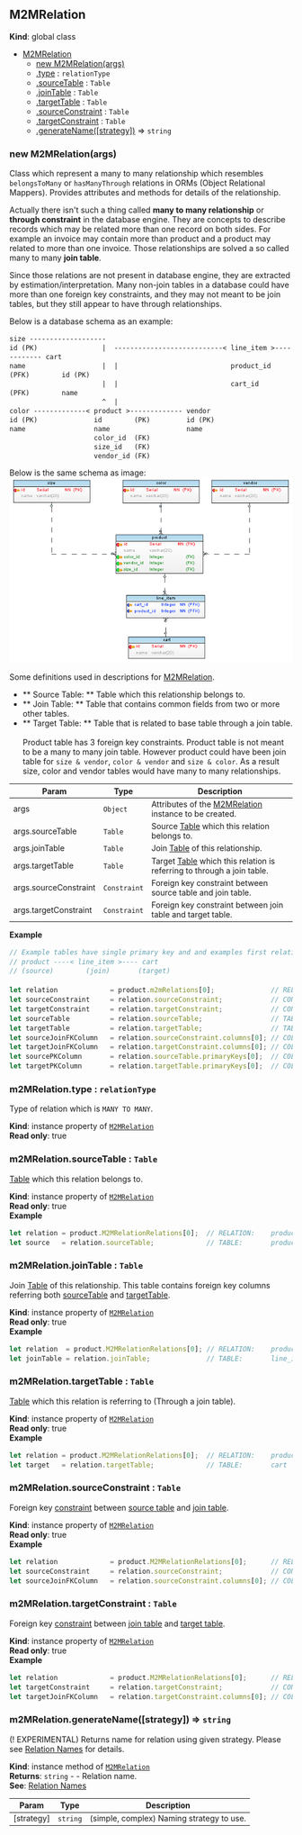 <a name="M2MRelation"></a>
## M2MRelation
**Kind**: global class  

* [M2MRelation](#M2MRelation)
    * [new M2MRelation(args)](#new_M2MRelation_new)
    * [.type](#M2MRelation+type) : <code>relationType</code>
    * [.sourceTable](#M2MRelation+sourceTable) : <code>Table</code>
    * [.joinTable](#M2MRelation+joinTable) : <code>Table</code>
    * [.targetTable](#M2MRelation+targetTable) : <code>Table</code>
    * [.sourceConstraint](#M2MRelation+sourceConstraint) : <code>Table</code>
    * [.targetConstraint](#M2MRelation+targetConstraint) : <code>Table</code>
    * [.generateName([strategy])](#M2MRelation+generateName) ⇒ <code>string</code>

<a name="new_M2MRelation_new"></a>
### new M2MRelation(args)
Class which represent a many to many relationship which resembles `belongsToMany` or `hasManyThrough` relations in ORMs (Object Relational Mappers).
Provides attributes and methods for details of the relationship.

Actually there isn't such a thing called **many to many relationship** or **through constraint** in the database engine.
They are concepts to describe records which may be related more than one record on both sides.
For example an invoice may contain more than product and a product may related to more than one invoice.
Those relationships are solved a so called many to many **join table**.

Since those relations are not present in database engine, they are extracted by estimation/interpretation.
Many non-join tables in a database could have more than one foreign key constraints,
and they may not meant to be join tables, but they still appear to have through relationships.

<span id="exampleSchema"></span>Below is a database schema as an example:
```
size -------------------
id (PK)                |  ---------------------------< line_item >------------ cart
name                   |  |                            product_id (PFK)        id (PK)
                       |  |                            cart_id    (PFK)        name
                       ^  |
color -------------< product >------------- vendor
id (PK)              id        (PK)         id (PK)
name                 name                   name
                     color_id  (FK)
                     size_id   (FK)
                     vendor_id (FK)

```
Below is the same schema as image:
![Database Schema](../../images/schema-through.png)

Some definitions used in descriptions for [M2MRelation](#M2MRelation).
* ** Source Table: ** Table which this relationship belongs to.
* ** Join Table: ** Table that contains common fields from two or more other tables.
* ** Target Table: ** Table that is related to base table through a join table.
<br><br>
Product table has 3 foreign key constraints. Product table is not meant to be a many to many join table.
However product could have been join table for `size & vendor`, `color & vendor` and `size & color`. As a result size,
color and vendor tables would have many to many relationships.


| Param | Type | Description |
| --- | --- | --- |
| args | <code>Object</code> | Attributes of the [M2MRelation](#M2MRelation) instance to be created. |
| args.sourceTable | <code>Table</code> | Source [Table](Table) which this relation belongs to. |
| args.joinTable | <code>Table</code> | Join [Table](Table) of this relationship. |
| args.targetTable | <code>Table</code> | Target [Table](Table) which this relation is referring to through a join table. |
| args.sourceConstraint | <code>Constraint</code> | Foreign key constraint between source table and join table. |
| args.targetConstraint | <code>Constraint</code> | Foreign key constraint between join table and target table. |

**Example**  
```js
// Example tables have single primary key and and examples first relation. So zero index ([0]) is used. Use all array elements if necessary.
// product ----< line_item >---- cart
// (source)        (join)       (target)

let relation             = product.m2mRelations[0];              // RELATION:    product ---< line_item >--- cart
let sourceConstraint     = relation.sourceConstraint;            // CONSTRAINT:           ^-- product_has_carts
let targetConstraint     = relation.targetConstraint;            // CONSTRAINT:       cart_has_products --^
let sourceTable          = relation.sourceTable;                 // TABLE:       product
let targetTable          = relation.targetTable;                 // TABLE:       cart
let sourceJoinFKColumn   = relation.sourceConstraint.columns[0]; // COLUMN:      product_id  (from line_item table)
let targetJoinFKColumn   = relation.targetConstraint.columns[0]; // COLUMN:      cart_id     (from line_item table)
let sourcePKColumn       = relation.sourceTable.primaryKeys[0];  // COLUMN:      id          (from product table)
let targetPKColumn       = relation.targetTable.primaryKeys[0];  // COLUMN:      id          (from cart table)
```
<a name="M2MRelation+type"></a>
### m2MRelation.type : <code>relationType</code>
Type of relation which is `MANY TO MANY`.

**Kind**: instance property of <code>[M2MRelation](#M2MRelation)</code>  
**Read only**: true  
<a name="M2MRelation+sourceTable"></a>
### m2MRelation.sourceTable : <code>Table</code>
[Table](Table) which this relation belongs to.

**Kind**: instance property of <code>[M2MRelation](#M2MRelation)</code>  
**Read only**: true  
**Example**  
```js
let relation = product.M2MRelationRelations[0];  // RELATION:    product ---< line_item >--- cart
let source   = relation.sourceTable;             // TABLE:       product
```
<a name="M2MRelation+joinTable"></a>
### m2MRelation.joinTable : <code>Table</code>
Join [Table](Table) of this relationship. This table contains foreign key columns referring both
[sourceTable](#M2MRelation+sourceTable) and [targetTable](#M2MRelation+targetTable).

**Kind**: instance property of <code>[M2MRelation](#M2MRelation)</code>  
**Read only**: true  
**Example**  
```js
let relation  = product.M2MRelationRelations[0]; // RELATION:    product ---< line_item >--- cart
let joinTable = relation.joinTable;              // TABLE:       line_item
```
<a name="M2MRelation+targetTable"></a>
### m2MRelation.targetTable : <code>Table</code>
[Table](Table) which this relation is referring to (Through a join table).

**Kind**: instance property of <code>[M2MRelation](#M2MRelation)</code>  
**Read only**: true  
**Example**  
```js
let relation = product.M2MRelationRelations[0];  // RELATION:    product ---< line_item >--- cart
let target   = relation.targetTable;             // TABLE:       cart
```
<a name="M2MRelation+sourceConstraint"></a>
### m2MRelation.sourceConstraint : <code>Table</code>
Foreign key [constraint](Constraint) between [source table](#M2MRelation+sourceTable) and [join table](#M2MRelation+joinTable).

**Kind**: instance property of <code>[M2MRelation](#M2MRelation)</code>  
**Read only**: true  
**Example**  
```js
let relation             = product.M2MRelationRelations[0];      // RELATION:    product ---< line_item >--- cart
let sourceConstraint     = relation.sourceConstraint;            // CONSTRAINT:           ^-- product_has_carts
let sourceJoinFKColumn   = relation.sourceConstraint.columns[0]; // COLUMN:      product_id (from line_item table)
```
<a name="M2MRelation+targetConstraint"></a>
### m2MRelation.targetConstraint : <code>Table</code>
Foreign key [constraint](Constraint) between [join table](#M2MRelation+joinTable) and [target table](#M2MRelation+targetTable).

**Kind**: instance property of <code>[M2MRelation](#M2MRelation)</code>  
**Read only**: true  
**Example**  
```js
let relation             = product.M2MRelationRelations[0];      // RELATION:    product ---< line_item >--- cart
let targetConstraint     = relation.targetConstraint;            // CONSTRAINT:       cart_has_products --^
let targetJoinFKColumn   = relation.targetConstraint.columns[0]; // COLUMN:      cart_id (from line_item table)
```
<a name="M2MRelation+generateName"></a>
### m2MRelation.generateName([strategy]) ⇒ <code>string</code>
(! EXPERIMENTAL) Returns name for relation using given strategy. Please see [Relation Names](../relation-names.md) for details.

**Kind**: instance method of <code>[M2MRelation](#M2MRelation)</code>  
**Returns**: <code>string</code> - - Relation name.  
**See**: [Relation Names](../relation-names.md)  

| Param | Type | Description |
| --- | --- | --- |
| [strategy] | <code>string</code> | (simple, complex) Naming strategy to use. |

